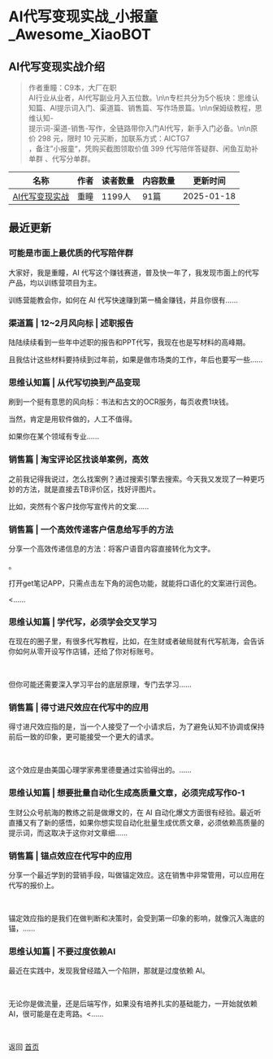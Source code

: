 # AI代写变现实战_小报童_Awesome_XiaoBOT

## AI代写变现实战介绍
> 作者重瞳：C9本，大厂在职  
AI行业从业者，AI代写副业月入五位数。\n\n专栏共分为5个板块：思维认知篇、AI提示词入门、渠道篇、销售篇、写作场景篇。\n\n保姆级教程，思维认知-  
提示词-渠道-销售-写作，全链路带你入门AI代写，新手入门必备。\n\n原价 298 元，限时 10 元买断，加联系方式：AICTG7  
，备注”小报童“，凭购买截图领取价值 399 代写陪伴答疑群、闲鱼互助补单群 、代写分单群。  
  


|名称|作者|读者数量|内容数量|更新时间|
|---|---|---|---|---|
|[AI代写变现实战](https://xiaobot.net/p/27504?refer=0b133df9-27dc-423b-8101-639049001c13)|重瞳|1199人|91篇|2025-01-18|

## 最近更新
### 可能是市面上最优质的代写陪伴群

大家好，我是重瞳，AI 代写这个赚钱赛道，普及快一年了，我发现市面上的代写产品，均以训练营项目为主。

训练营能教会你，如何在 AI 代写快速赚到第一桶金赚钱，并且你很有......

### 渠道篇 | 12~2月风向标 | 述职报告

陆陆续续看到一些年中述职的报告和PPT代写，我现在也是写材料的高峰期。

且我估计这些材料要持续到过年前，如果是做市场类的工作，年后也要写一些......

### 思维认知篇 | 从代写切换到产品变现

刷到一个挺有意思的风向标：书法和古文的OCR服务，每页收费1块钱。

当然，肯定是用软件做的，人工不值得。

如果你在某个领域有专业......

### 销售篇 | 淘宝评论区找谈单案例，高效

之前我记得我说过，怎么找案例？通过搜索引擎去搜索。今天我又发现了一种更巧妙的方法，就是直接去TB评价区，找好评图片。

比如，突然有个客户找你写宣传片的文案......

### 销售篇 | 一个高效传递客户信息给写手的方法

分享一个高效传递信息的方法：将客户语音内容直接转化为文字。

。

打开get笔记APP，只需点击左下角的润色功能，就能将口语化的文案进行润色。

<......

### 思维认知篇 | 学代写，必须学会交叉学习

在现在的圈子里，有很多代写教程，比如，在生财或者破局就有代写航海，会告诉你如何从零开设写作店铺，还给了你对标账号。​

​

但你可能还需要深入学习平台的底层原理，专门去学习......

### 销售篇 | 得寸进尺效应在代写中的应用

得寸进尺效应指的是，当一个人接受了一个小请求后，为了避免认知不协调或保持前后一致的印象，更可能接受一个更大的请求。​

​

这个效应是由美国心理学家弗里德曼通过实验得出的。......

### 思维认知篇 | 想要批量自动化生成高质量文章，必须完成写作0-1

生财公众号航海的教练之前是做爆文的，在 AI
自动化爆文方面很有经验。最近听直播又有了新的感悟，如果你想实现自动化批量生成优质文章，必须依赖高质量的提示词，而这取决于这你对文章细......

### 销售篇 | 锚点效应在代写中的应用

分享一个最近学到的营销手段，叫做锚定效应。这在销售中非常管用，可以应用在代写的报价上。​

​

锚定效应指的是我们在做判断和决策时，会受到第一印象的影响，就像沉入海底的锚，......

### 思维认知篇 | 不要过度依赖AI

最近在实践中，发现我曾经踏入一个陷阱，那就是过度依赖 AI。​

​

无论你是做流量，还是后端写作，如果没有培养扎实的基础能力，一开始就依赖 AI，很可能是在走弯路。​<......


<a href="https://github.com/Reno9527/awesome-xiaobot" style="color: white; text-decoration: none;">awesome-xiaobot</a>

返回 [首页](../README.md)

